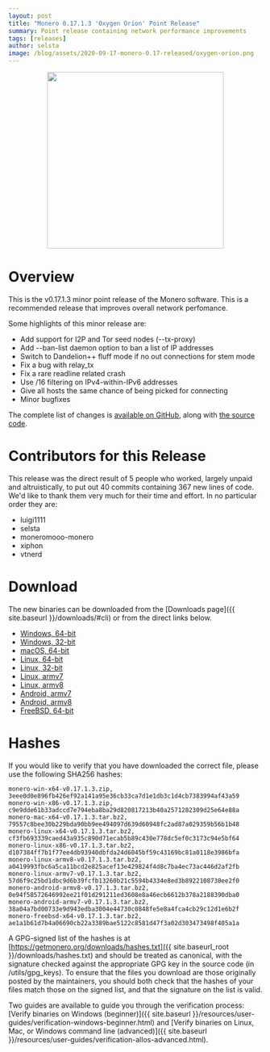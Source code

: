 ```yaml
---
layout: post
title: "Monero 0.17.1.3 'Oxygen Orion' Point Release"
summary: Point release containing network performance improvements 
tags: [releases]
author: selsta
image: /blog/assets/2020-09-17-monero-0.17-released/oxygen-orion.png
---
```


<div align="center">
   <img src="{{ page.image }}" width="350px">
 </div>

# Overview

This is the v0.17.1.3 minor point release of the Monero software. This is a recommended release that improves overall network perfomance.

Some highlights of this minor release are:

- Add support for I2P and Tor seed nodes (\-\-tx-proxy)
- Add \-\-ban-list daemon option to ban a list of IP addresses
- Switch to Dandelion++ fluff mode if no out connections for stem mode
- Fix a bug with relay_tx
- Fix a rare readline related crash
- Use /16 filtering on IPv4-within-IPv6 addresses
- Give all hosts the same chance of being picked for connecting
- Minor bugfixes

The complete list of changes is [available on GitHub](https://github.com/monero-project/monero/compare/v0.17.1.1...v0.17.1.3), along with [the source code](https://github.com/monero-project/monero/tree/v0.17.1.3).

# Contributors for this Release

This release was the direct result of 5 people who worked, largely unpaid and altruistically, to put out 40 commits containing 367 new lines of code. We'd like to thank them very much for their time and effort. In no particular order they are:

- luigi1111
- selsta
- moneromooo-monero
- xiphon
- vtnerd

# Download

The new binaries can be downloaded from the [Downloads page]({{ site.baseurl }}/downloads/#cli) or from the direct links below.

- [Windows, 64-bit](https://downloads.getmonero.org/cli/monero-win-x64-v0.17.1.3.zip)
- [Windows, 32-bit](https://downloads.getmonero.org/cli/monero-win-x86-v0.17.1.3.zip)
- [macOS, 64-bit](https://downloads.getmonero.org/cli/monero-mac-x64-v0.17.1.3.tar.bz2)
- [Linux, 64-bit](https://downloads.getmonero.org/cli/monero-linux-x64-v0.17.1.3.tar.bz2)
- [Linux, 32-bit](https://downloads.getmonero.org/cli/monero-linux-x86-v0.17.1.3.tar.bz2)
- [Linux, armv7](https://downloads.getmonero.org/cli/monero-linux-armv7-v0.17.1.3.tar.bz2)
- [Linux, armv8](https://downloads.getmonero.org/cli/monero-linux-armv8-v0.17.1.3.tar.bz2)
- [Android, armv7](https://downloads.getmonero.org/cli/monero-android-armv7-v0.17.1.3.tar.bz2)
- [Android, armv8](https://downloads.getmonero.org/cli/monero-android-armv8-v0.17.1.3.tar.bz2)
- [FreeBSD, 64-bit](https://downloads.getmonero.org/cli/monero-freebsd-x64-v0.17.1.3.tar.bz2)

# Hashes

If you would like to verify that you have downloaded the correct file, please use the following SHA256 hashes:

```
monero-win-x64-v0.17.1.3.zip, 3eee0d0e896fb426ef92a141a95e36cb33ca7d1e1db3c1d4cb7383994af43a59
monero-win-x86-v0.17.1.3.zip, c9e9dde61b33adccd7e794eba8ba29d820817213b40a2571282309d25e64e88a
monero-mac-x64-v0.17.1.3.tar.bz2, 79557c8bee30b229bda90bb9ee494097d639d60948fc2ad87a029359b56b1b48
monero-linux-x64-v0.17.1.3.tar.bz2, cf3fb693339caed43a935c890d71ecab5b89c430e778dc5ef0c3173c94e5bf64
monero-linux-x86-v0.17.1.3.tar.bz2, d107384ff7b1f77ee4db93940dbfda24d6045bf59c43169bc81a0118e3986bfa
monero-linux-armv8-v0.17.1.3.tar.bz2, a0419993fbc6a5ca11bcd2e825acef13e429824f4d8c7ba4ec73ac446d2af2fb
monero-linux-armv7-v0.17.1.3.tar.bz2, 57d6f9c25bd1dbc9d6b39fcfb13260b21c5594b4334e8ed3b8922108730ee2f0
monero-android-armv8-v0.17.1.3.tar.bz2, 0e94f58572646992ee21f01d291211ed3608e8a46ecb6612b378a2188390dba0
monero-android-armv7-v0.17.1.3.tar.bz2, 38a04a7bd00733e9d943edba3004e44730c0848fe5e8a4fca4cb29c12d1e6b2f
monero-freebsd-x64-v0.17.1.3.tar.bz2, ae1a1b61d7b4a06690cb22a3389bae5122c8581d47f3a02d303473498f405a1a
```

A GPG-signed list of the hashes is at [https://getmonero.org/downloads/hashes.txt]({{ site.baseurl_root }}/downloads/hashes.txt) and should be treated as canonical, with the signature checked against the appropriate GPG key in the source code (in /utils/gpg_keys). To ensure that the files you download are those originally posted by the maintainers, you should both check that the hashes of your files match those on the signed list, and that the signature on the list is valid.

Two guides are available to guide you through the verification process: [Verify binaries on Windows (beginner)]({{ site.baseurl }}/resources/user-guides/verification-windows-beginner.html) and [Verify binaries on Linux, Mac, or Windows command line (advanced)]({{ site.baseurl }}/resources/user-guides/verification-allos-advanced.html).
